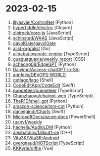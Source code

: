 # 2023-02-15

1. [lllyasviel/ControlNet](https://github.com/lllyasviel/ControlNet "Let us control diffusion models") [Python]
2. [hyperfiddle/electric](https://github.com/hyperfiddle/electric "a reactive signals DSL for fullstack web UI, with compiler-managed network sync") [Clojure]
3. [zloirock/core-js](https://github.com/zloirock/core-js "Standard Library") [JavaScript]
4. [schibsted/WAAS](https://github.com/schibsted/WAAS "Whisper as a Service (GUI and API for OpenAI Whisper)") [JavaScript]
5. [gayolGate/gayolGate](https://github.com/gayolGate/gayolGate "Information about my GitHub profile") 
6. [alist-org/alist](https://github.com/alist-org/alist "🗂️A file list program that supports multiple storage, powered by Gin and Solidjs. / 一个支持多存储的文件列表程序，使用 Gin 和 Solidjs。") [Go]
7. [alibaba/lowcode-engine](https://github.com/alibaba/lowcode-engine "An enterprise-class low-code technology stack with scale-out design / 一套面向扩展设计的企业级低代码技术体系") [TypeScript]
8. [guaguaguaxia/weekly_report](https://github.com/guaguaguaxia/weekly_report "") [CSS]
9. [acheong08/EdgeGPT](https://github.com/acheong08/EdgeGPT "Reverse engineered API of Microsoft's Bing Chat") [Python]
10. [Daiyimo/Access-chatGPT-in-Siri](https://github.com/Daiyimo/Access-chatGPT-in-Siri "chatGPT接入Siri指南，目前仅限iPhone端，后续会更新Android") 
11. [annfelix/DEVOPS-WORLD](https://github.com/annfelix/DEVOPS-WORLD "") 
12. [getlago/lago](https://github.com/getlago/lago "Open Source Metering and Usage Based Billing") [Shell]
13. [CodeEditApp/CodeEdit](https://github.com/CodeEditApp/CodeEdit "CodeEdit App for macOS – Elevate your code editing experience. Open source, free forever.") [Swift]
14. [puppeteer/puppeteer](https://github.com/puppeteer/puppeteer "Headless Chrome Node.js API") [TypeScript]
15. [Chanzhaoyu/chatgpt-web](https://github.com/Chanzhaoyu/chatgpt-web "使用 express 和 vue3 搭建的 ChartGPT 演示网页") [TypeScript]
16. [TheR1D/shell_gpt](https://github.com/TheR1D/shell_gpt "A command-line interface (CLI) productivity tool powered by OpenAI's GPT-3 text-davinci-003 model, will help you accomplish your tasks faster and more efficiently.") [Python]
17. [amazon-science/mm-cot](https://github.com/amazon-science/mm-cot "Official implementation for Multimodal Chain-of-Thought Reasoning in Language Models (stay tuned and more will be updated)") [Python]
18. [danielgindi/Charts](https://github.com/danielgindi/Charts "Beautiful charts for iOS/tvOS/OSX! The Apple side of the crossplatform MPAndroidChart.") [Swift]
19. [MicrosoftDocs/azure-docs](https://github.com/MicrosoftDocs/azure-docs "Open source documentation of Microsoft Azure") [PowerShell]
20. [ruanyf/weekly](https://github.com/ruanyf/weekly "科技爱好者周刊，每周五发布") 
21. [haoheliu/AudioLDM](https://github.com/haoheliu/AudioLDM "AudioLDM: Generate speech, sound effects, music and beyond, with text.") [Python]
22. [alexbatalov/fallout1-ce](https://github.com/alexbatalov/fallout1-ce "Fallout for modern operating systems") [C++]
23. [Vita3K/Vita3K-Android](https://github.com/Vita3K/Vita3K-Android "Public releases and CI for the Vita3K Android app") 
24. [gvergnaud/HOTScript](https://github.com/gvergnaud/HOTScript "Type-level madness") [TypeScript]
25. [KKKyrie/giftie](https://github.com/KKKyrie/giftie "一个用来搞定「送礼问题」的「纯前端」解决方案") [Vue]
